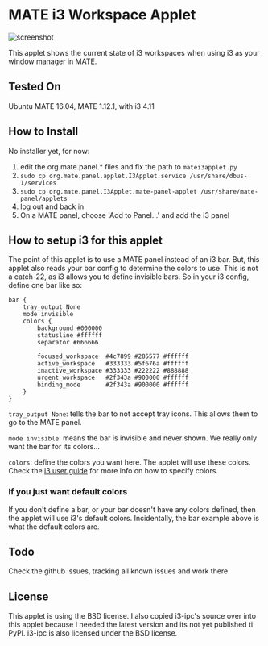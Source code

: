 # MATE i3 Workspace Applet

![screenshot](https://raw.github.com/city41/mate-i3-applet/master/screenshot.png)

This applet shows the current state of i3 workspaces when using i3 as your window manager in MATE.

## Tested On

Ubuntu MATE 16.04, MATE 1.12.1, with i3 4.11

## How to Install

No installer yet, for now:

1. edit the org.mate.panel.* files and fix the path to `matei3applet.py`
2. `sudo cp org.mate.panel.applet.I3Applet.service /usr/share/dbus-1/services`
3. `sudo cp org.mate.panel.I3Applet.mate-panel-applet /usr/share/mate-panel/applets`
4. log out and back in
5. On a MATE panel, choose 'Add to Panel...' and add the i3 panel

## How to setup i3 for this applet

The point of this applet is to use a MATE panel instead of an i3 bar. But, this applet also reads your bar config to determine the colors to use. This is not a catch-22, as i3 allows you to define invisible bars. So in your i3 config, define one bar like so:

```
bar {
    tray_output None
    mode invisible
    colors {
        background #000000
        statusline #ffffff
        separator #666666

        focused_workspace  #4c7899 #285577 #ffffff
        active_workspace   #333333 #5f676a #ffffff
        inactive_workspace #333333 #222222 #888888
        urgent_workspace   #2f343a #900000 #ffffff
        binding_mode       #2f343a #900000 #ffffff
    }
}
```

`tray_output None`: tells the bar to not accept tray icons. This allows them to go to the MATE panel.

`mode invisible`: means the bar is invisible and never shown. We really only want the bar for its colors...

`colors`: define the colors you want here. The applet will use these colors. Check the [i3 user guide](https://i3wm.org/docs/userguide.html#_colors) for more info on how to specify colors.

### If you just want default colors

If you don't define a bar, or your bar doesn't have any colors defined, then the applet will use i3's default colors. Incidentally, the bar example above is what the default colors are.

## Todo

Check the github issues, tracking all known issues and work there

## License

This applet is using the BSD license. I also copied i3-ipc's source over into this applet because I needed the latest version and its not yet published ti PyPI. i3-ipc is also licensed under the BSD license.
